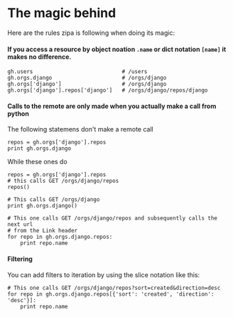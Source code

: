 # The magic behind

Here are the rules zipa is following when doing its magic:

#### If you access a resource by object noation `.name` or dict notation `[name]` it makes no difference.
```
gh.users                            # /users
gh.orgs.django                      # /orgs/django
gh.orgs['django']                   # /orgs/django
gh.orgs['django'].repos['django']   # /orgs/django/repos/django
```

#### Calls to the remote are only made when you actually make a call from python

The following statemens don't make a remote call
```
repos = gh.orgs['django'].repos
print gh.orgs.django
```
While these ones do
```
repos = gh.orgs['django'].repos
# this calls GET /orgs/django/repos
repos()

# This calls GET /orgs/django
print gh.orgs.django()

# This one calls GET /orgs/django/repos and subsequently calls the next url
# from the Link header
for repo in gh.orgs.django.repos:
    print repo.name
```

#### Filtering

You can add filters to iteration by using the slice notation like this:
```
# This one calls GET /orgs/django/repos?sort=created&direction=desc
for repo in gh.orgs.django.repos[{'sort': 'created', 'direction': 'desc'}]:
    print repo.name
```

